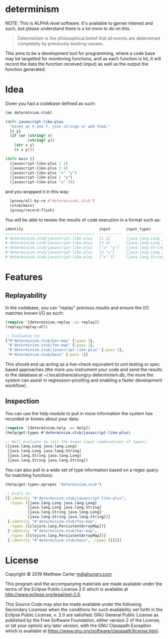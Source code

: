 # determinism

NOTE: This is ALPHA level software.  It's available to garner interest
and such, but please understand there is a lot more to do on this.

> Determinism is the philosophical belief that all events are determined
> completely by previously existing causes.

This aims to be a development tool for programming, where a code base
may be targetted for monitoring functions, and as each function is
hit, it will record the data the function received (input) as well as
the output the function generated.

# Idea

Given you had a codebase defined as such:

```clojure
(ns determinism.stub)

(defn javascript-like-plus
  "Given an X and Y, join strings or add them."
  [x y]
  (if (or (string? x)
          (string? y))
    (str x y)
    (+ x y)))

(defn main []
  (javascript-like-plus 1 2)
  (javascript-like-plus 3 4)
  (javascript-like-plus "x" "y")
  (javascript-like-plus 2 "y")
  (javascript-like-plus "x" 3))
```

and you wrapped it in this way:

```clojure
  (proxy/all-by-re #"determinism\.stub")
  (stub/main)
  (proxy/record-flush)
```

You will be able to review the results of code execution in a format
such as:

```sh
identity                                  input       input_types                         output      output_type               date
----------------------------------------  ----------  ----------------------------------  ----------  ------------------------  --------------------------
#'determinism.stub/javascript-like-plus   [1 2]       [java.lang.Long java.lang.Long]     3           class java.lang.Long      2019-09-01T00:48:03.820992
#'determinism.stub/javascript-like-plus   [3 4]       [java.lang.Long java.lang.Long]     7           class java.lang.Long      2019-09-01T00:48:03.894416
#'determinism.stub/javascript-like-plus   ["x" "y"]   [java.lang.String java.lang.String  xy          class java.lang.String    2019-09-01T00:48:03.903399
#'determinism.stub/javascript-like-plus   [2 "y"]     [java.lang.Long java.lang.String]   2y          class java.lang.String    2019-09-01T00:48:03.912170
#'determinism.stub/javascript-like-plus   ["x" 3]     [java.lang.String java.lang.Long]   x3          class java.lang.String    2019-09-01T00:48:03.921038
```

# Features

## Replayability

In the codebase, you can "replay" previous results and ensure the
I/O matches known I/O as such:

```clojure
(require '[determinism.replay :as replay])
(replay/replay-all)

;; Evaluates to:
{"#'determinism.stub/bar-map" {:pass 1},
 "#'determinism.stub/foo-map" {:pass 1},
 "#'determinism.stub/javascript-like-plus" {:pass 5},
 "#'determinism.stub/main" {:pass 1}}
```

This should end up acting as a live-check equivalent to unit testing
or spec based approaches (the more you instrument your code and send
the results to the database at ~/.local/share/ahungry-determinism.db,
the more the system can assist in regression-proofing and enabling a
faster development workflow).

## Inspection

You can use the help module to pull in more information the system has
recorded or knows about your data:

```clojure
(require '[determinism.help :as help])
(help/get-types #'determinism.stub/javascript-like-plus)

;; Will evaluate to (all the known input combinations of types):
([java.lang.Long java.lang.Long]
 [java.lang.Long java.lang.String]
 [java.lang.String java.lang.Long]
 [java.lang.String java.lang.String])
```

You can also pull in a wide set of type information based on a regex
query for matching functions:

```clojure
(help/get-types-apropos "determinism.stub")

;; Evals to:
({:identity "#'determinism.stub/javascript-like-plus",
  :types ([java.lang.Long java.lang.Long]
          [java.lang.Long java.lang.String]
          [java.lang.String java.lang.Long]
          [java.lang.String java.lang.String])}
 {:identity "#'determinism.stub/foo-map",
  :types ([clojure.lang.PersistentArrayMap])}
 {:identity "#'determinism.stub/bar-map",
  :types ([clojure.lang.PersistentArrayMap])}
 {:identity "#'determinism.stub/main", :types ([])})
```

# License

Copyright © 2019 Matthew Carter <m@ahungry.com>

This program and the accompanying materials are made available under the
terms of the Eclipse Public License 2.0 which is available at
http://www.eclipse.org/legal/epl-2.0.

This Source Code may also be made available under the following Secondary
Licenses when the conditions for such availability set forth in the Eclipse
Public License, v. 2.0 are satisfied: GNU General Public License as published by
the Free Software Foundation, either version 2 of the License, or (at your
option) any later version, with the GNU Classpath Exception which is available
at https://www.gnu.org/software/classpath/license.html.
